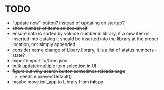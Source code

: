 # TODO
- "update now" button? instead of updating on startup?
- ~~show number of items on bookshelf~~
- ensure data is sorted by volume number in library, if a new item is inserted into 
catalog it should be inserted into the library at the proper location, not simply 
appended.
- consider name change of Libary.library, it is a list of status numbers - state?
- export/import to/from json
- bulk update/multiple item selection in UI
- ~~figure out why search button sometimes reloads page~~
  - needs e.preventDefault()
- maybe move init_app to Library from __init__.py